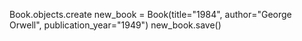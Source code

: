 Book.objects.create
new_book = Book(title="1984", author="George Orwell", publication_year="1949")
new_book.save()

